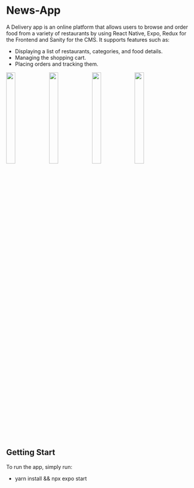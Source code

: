 # News-App
A Delivery app is an online platform that allows users to browse and order food from a variety of restaurants by using React Native, Expo, Redux for the Frontend and Sanity for the CMS. 
It supports features such as:
- Displaying a list of restaurants, categories, and food details.
- Managing the shopping cart.
- Placing orders and tracking them.
<img src="https://github.com/phamtrongsang11/Delivery-App/assets/101312630/f893289f-4419-4851-aa60-9631232322f7"  width="22%" height="25%">
<img src="https://github.com/phamtrongsang11/Delivery-App/assets/101312630/286237a4-fda1-4c5b-8fcf-3f4bb7ca0a3e"  width="22%" height="25%">
<img src="https://github.com/phamtrongsang11/Delivery-App/assets/101312630/c36b32c0-162a-4f44-84ec-dc279ff6e9a6"  width="22%" height="25%">
<img src="https://github.com/phamtrongsang11/Delivery-App/assets/101312630/cc2c4f56-2962-45e6-9e01-920d1d3a0105"  width="22%" height="25%">

## Getting Start
To run the app, simply run:
- yarn install && npx expo start


